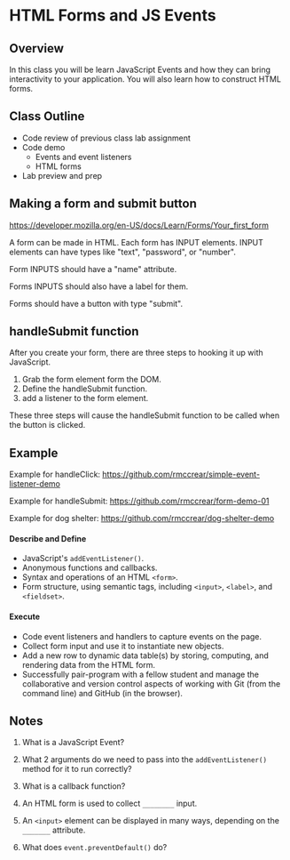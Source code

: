 # HTML Forms and JS Events
## Overview

In this class you will be learn JavaScript Events and how they can bring interactivity to your application. You will also learn how to construct HTML forms.

## Class Outline

- Code review of previous class lab assignment
- Code demo
  - Events and event listeners
  - HTML forms
- Lab preview and prep

## Making a form and submit button

https://developer.mozilla.org/en-US/docs/Learn/Forms/Your_first_form

A form can be made in HTML. Each form has INPUT elements. INPUT elements can have types like "text", "password", or "number".

Form INPUTS should have a "name" attribute.

Forms INPUTS should also have a label for them.

Forms should have a button with type "submit".

## handleSubmit function

After you create your form, there are three steps to hooking it up with JavaScript.

1. Grab the form element form the DOM.
2. Define the handleSubmit function.
3. add a listener to the form element.

These three steps will cause the handleSubmit function to be called when the button is clicked.

## Example

Example for handleClick: https://github.com/rmccrear/simple-event-listener-demo

Example for handleSubmit: https://github.com/rmccrear/form-demo-01

Example for dog shelter: https://github.com/rmccrear/dog-shelter-demo

#### Describe and Define

- JavaScript's `addEventListener()`.
- Anonymous functions and callbacks.
- Syntax and operations of an HTML `<form>`.
- Form structure, using semantic tags, including `<input>`, `<label>`, and `<fieldset>`.

#### Execute

- Code event listeners and handlers to capture events on the page.
- Collect form input and use it to instantiate new objects.
- Add a new row to dynamic data table(s) by storing, computing, and rendering data from the HTML form.
- Successfully pair-program with a fellow student and manage the collaborative and version control aspects of working with Git (from the command line) and GitHub (in the browser).

## Notes

1. What is a JavaScript Event?

1. What 2 arguments do we need to pass into the `addEventListener()` method for it to run correctly?

1. What is a callback function?

1. An HTML form is used to collect `________` input.

1. An `<input>` element can be displayed in many ways, depending on the `_______` attribute.

1. What does `event.preventDefault()` do?
